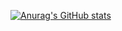 [![Anurag's GitHub stats](https://github-readme-stats.vercel.app/api?username=skal3mar)](https://github.com/anuraghazra/github-readme-stats)
